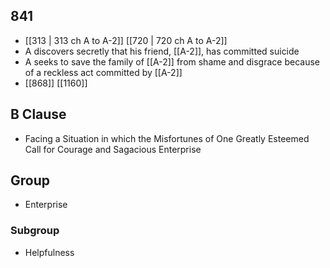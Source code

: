 ## 841
- [[313 | 313 ch A to A-2]] [[720 | 720 ch A to A-2]] 
- A discovers secretly that his friend, [[A-2]], has committed suicide
- A seeks to save the family of [[A-2]] from shame and disgrace because of a reckless act committed by [[A-2]]
- [[868]] [[1160]] 

## B Clause
- Facing a Situation in which the Misfortunes of One Greatly Esteemed Call for Courage and Sagacious Enterprise

## Group
- Enterprise

### Subgroup
- Helpfulness

